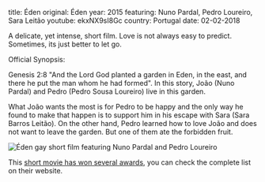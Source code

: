 title: Éden
original: Éden
year: 2015
featuring: Nuno Pardal, Pedro Loureiro, Sara Leitão 
youtube: ekxNX9sI8Gc
country: Portugal
date: 02-02-2018

A delicate, yet intense, short film. Love is not always easy to predict. Sometimes, its just better to let go.

Official Synopsis:

Genesis 2:8 "And the Lord God planted a garden in Eden, in the east, and there he put the man whom he had formed". In this story, João (Nuno Pardal) and Pedro (Pedro Sousa Loureiro) live in this garden. 

What João wants the most is for Pedro to be happy and the only way he found to make that happen is to support him in his escape with Sara (Sara Barros Leitão). On the other hand, Pedro learned how to love João and does not want to leave the garden. But one of them ate the forbidden fruit.

![Éden gay short film featuring Nuno Pardal and Pedro Loureiro]({filename}/uploads/eden2.jpg)

This [short movie has won several awards](http://www.eden-movie.com/en.html), you can check the complete list on their website.